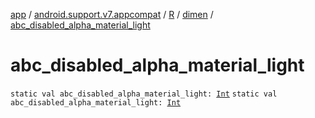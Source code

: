 [app](../../../index.md) / [android.support.v7.appcompat](../../index.md) / [R](../index.md) / [dimen](index.md) / [abc_disabled_alpha_material_light](.)

# abc_disabled_alpha_material_light

`static val abc_disabled_alpha_material_light: `[`Int`](https://kotlinlang.org/api/latest/jvm/stdlib/kotlin/-int/index.html)
`static val abc_disabled_alpha_material_light: `[`Int`](https://kotlinlang.org/api/latest/jvm/stdlib/kotlin/-int/index.html)